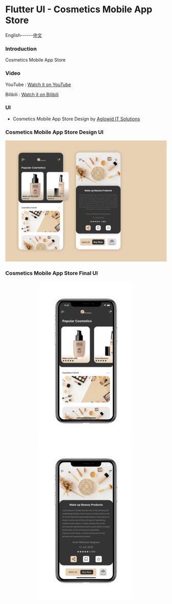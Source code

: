 # Flutter UI - Cosmetics Mobile App Store

English------[中文](README_CN.md)

### Introduction

Cosmetics Mobile App Store

### Video

YouTube : [Watch it on YouTube](https://youtu.be/_S13wYTlKvI)

Bilibili : [Watch it on Bilibili](https://www.bilibili.com/video/BV1QA411Y7ke/)


### UI 

 - Cosmetics Mobile App Store Design by [Aglowid IT Solutions](https://www.uplabs.com/posts/cosmetics-mobile-app-store)



### Cosmetics Mobile App Store Design UI

![00](00.png)

### Cosmetics Mobile App Store Final UI

<div align=center> <img src = '01.png' width = '300' >  <img src = '02.png' width = '300' > </div>



